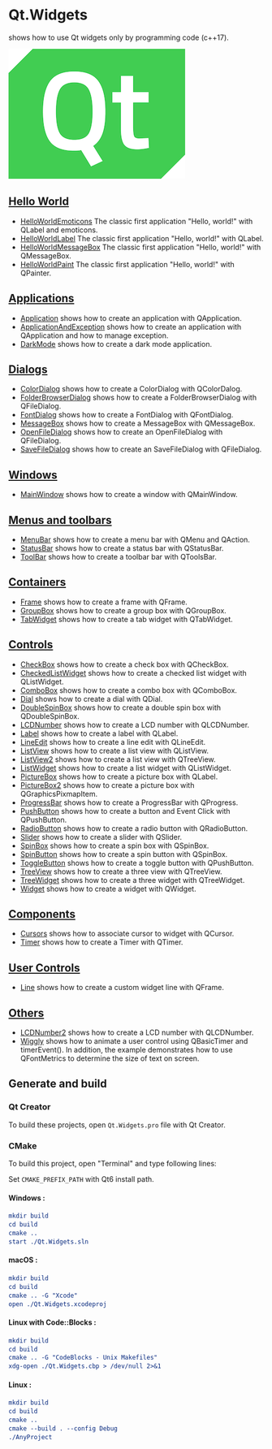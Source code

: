 # Qt.Widgets

shows how to use Qt widgets only by programming code (c++17).

[![qt](../docs/Pictures/qt_header.png)](https://gammasoft71.wixsite.com/gammasoft/qt)

## [Hello World](HelloWorlds/README.md)

* [HelloWorldEmoticons](HelloWorlds/HelloWorldEmoticons/README.md) The classic first application "Hello, world!" with QLabel and emoticons.
* [HelloWorldLabel](HelloWorlds/HelloWorldLabel/README.md) The classic first application "Hello, world!" with QLabel.
* [HelloWorldMessageBox](HelloWorlds/HelloWorldMessageBox/README.md) The classic first application "Hello, world!" with QMessageBox.
* [HelloWorldPaint](HelloWorlds/HelloWorldPaint/README.md) The classic first application "Hello, world!" with QPainter.

## [Applications](Applications/README.md)

* [Application](Applications/Application/README.md) shows how to create an application with QApplication.
* [ApplicationAndException](ApplicationAndException/Application/README.md) shows how to create an application with QApplication and how to manage exception.
* [DarkMode](Applications/DarkMode/README.md) shows how to create a dark mode application.

## [Dialogs](Dialogs/README.md)

* [ColorDialog](Dialogs/ColorDialog/README.md) shows how to create a ColorDialog with QColorDalog.
* [FolderBrowserDialog](Dialogs/FolderBrowserDialog/README.md) shows how to create a FolderBrowserDialog with QFileDialog.
* [FontDialog](Dialogs/FontDialog/README.md) shows how to create a FontDialog with QFontDialog.
* [MessageBox](Dialogs/MessageBox/README.md) shows how to create a MessageBox with QMessageBox.
* [OpenFileDialog](Dialogs/OpenFileDialog/README.md) shows how to create an OpenFileDialog with QFileDialog.
* [SaveFileDialog](Dialogs/SaveFileDialog/README.md) shows how to create an SaveFileDialog with QFileDialog.

## [Windows](Windows/README.md)

* [MainWindow](Windows/MainWindow/README.md) shows how to create a window with QMainWindow.

## [Menus and toolbars](MenusAndToolbars/README.md)

* [MenuBar](MenusAndToolbars/MenuBar/README.md) shows how to create a menu bar with QMenu and QAction.
* [StatusBar](MenusAndToolbars/StatusBar/README.md) shows how to create a status bar with QStatusBar.
* [ToolBar](MenusAndToolbars/ToolBar/README.md) shows how to create a toolbar bar with QToolsBar.

## [Containers](Containers/README.md)

* [Frame](Containers/Frame/README.md) shows how to create a frame with QFrame.
* [GroupBox](Containers/GroupBox/README.md) shows how to create a group box with QGroupBox.
* [TabWidget](Containers/TabWidget/README.md) shows how to create a tab widget with QTabWidget.

## [Controls](Controls/README.md)

* [CheckBox](Controls/CheckBox/README.md) shows how to create a check box with QCheckBox.
* [CheckedListWidget](Controls/CheckedListWidget/README.md) shows how to create a checked list widget with QListWidget.
* [ComboBox](Controls/ComboBox/README.md) shows how to create a combo box with QComboBox.
* [Dial](Controls/Dial/README.md) shows how to create a dial with QDial.
* [DoubleSpinBox](Controls/DoubleSpinBox/README.md) shows how to create a double spin box with QDoubleSpinBox.
* [LCDNumber](Controls/LCDNumber/README.md) shows how to create a LCD number with QLCDNumber.
* [Label](Controls/Label/README.md) shows how to create a label with QLabel.
* [LineEdit](Controls/LineEdit/README.md) shows how to create a line edit with QLineEdit.
* [ListView](Controls/ListWidget/README.md) shows how to create a list view with QListView.
* [ListView2](Controls/ListView2/README.md) shows how to create a list view with QTreeView.
* [ListWidget](Controls/ListWidget/README.md) shows how to create a list widget with QListWidget.
* [PictureBox](Controls/PictureBox/README.md) shows how to create a picture box with QLabel.
* [PictureBox2](Controls/PictureBox2/README.md) shows how to create a picture box with QGraphicsPixmapItem.
* [ProgressBar](Controls/ProgressBar/README.md) shows how to create a ProgressBar with QProgress.
* [PushButton](Controls/PushButton/README.md) shows how to create a button and Event Click with QPushButton.
* [RadioButton](Controls/RadioButton/README.md) shows how to create a radio button with QRadioButton.
* [Slider](Controls/Slider/README.md) shows how to create a slider with QSlider.
* [SpinBox](Controls/SpinBox/README.md) shows how to create a spin box with QSpinBox.
* [SpinButton](Controls/SpinButton/README.md) shows how to create a spin button with QSpinBox.
* [ToggleButton](Controls/ToggleButton/README.md) shows how to create a toggle button with QPushButton.
* [TreeView](Controls/TreeView/README.md) shows how to create a three view with QTreeView.
* [TreeWidget](Controls/TreeWidget/README.md) shows how to create a three widget with QTreeWidget.
* [Widget](Controls/ToggleButton/README.md) shows how to create a widget with QWidget.

## [Components](Components/README.md)

* [Cursors](Components/Cursors/README.md) shows how to associate cursor to widget with QCursor.
* [Timer](Components/Timer/README.md) shows how to create a Timer with QTimer.

## [User Controls](UserControls/README.md)

* [Line](UserControls/Line/README.md) shows how to create a custom widget line with QFrame.

## [Others](Others/README.md)

* [LCDNumber2](Others/LCDNumber2/README.md) shows how to create a LCD number with QLCDNumber.
* [Wiggly](Others/Wiggly/README.md) shows how to animate a user control using QBasicTimer and timerEvent(). In addition, the example demonstrates how to use QFontMetrics to determine the size of text on screen.

## Generate and build

### Qt Creator

To build these projects, open `Qt.Widgets.pro` file with Qt Creator.

### CMake

To build this project, open "Terminal" and type following lines:

Set `CMAKE_PREFIX_PATH` with Qt6 install path.

#### Windows :

``` cmake
mkdir build
cd build
cmake ..
start ./Qt.Widgets.sln
```

#### macOS :

``` cmake
mkdir build
cd build
cmake .. -G "Xcode"
open ./Qt.Widgets.xcodeproj
```

#### Linux with Code::Blocks :

``` cmake
mkdir build
cd build
cmake .. -G "CodeBlocks - Unix Makefiles"
xdg-open ./Qt.Widgets.cbp > /dev/null 2>&1
```

#### Linux :

``` cmake
mkdir build
cd build
cmake .. 
cmake --build . --config Debug
./AnyProject
```

